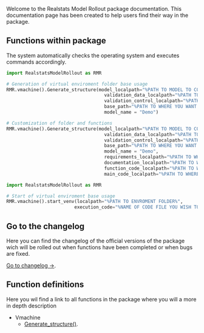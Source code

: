 Welcome to the Realstats Model Rollout package documentation. This documentation page has been created to help users find their way in the package.

## Functions within package
The system automatically checks the operating system and executes commands accordingly.
```python 
import RealstatsModelRollout as RMR

# Generation of virtual enviroment folder base usage
RMR.vmachine().Generate_structure(model_localpath="%PATH TO MODEL TO COPY%", 
                                    validation_data_localpath="%PATH TO data TO COPY%", 
                                    validation_control_localpath="%PATH TO CONTROL DATA TO COPY%", 
                                    base_path="%PATH TO WHERE YOU WANT TO SAVE FOLDER%", 
                                    model_name = "Demo")

# Customization of folder and functions
RMR.vmachine().Generate_structure(model_localpath="%PATH TO MODEL TO COPY%", 
                                    validation_data_localpath="%PATH TO data TO COPY%", 
                                    validation_control_localpath="%PATH TO CONTROL DATA TO COPY%", 
                                    base_path="%PATH TO WHERE YOU WANT TO SAVE FOLDER%", 
                                    model_name = "Demo", 
                                    requirements_localpath="%PATH TO WHERE YOUr requirements are%",
                                    documentation_localpath="%PATH TO WHERE YOUR DOCUMENTATION IS",
                                    function_code_localpath="%PATH TO WHERE YOUR FUNCTIONAL CODE IS",
                                    main_code_localpath="%PATH TO WHERE YOUR MAIN CODE FILE IS"):

```

```python 
import RealstatsModelRollout as RMR

# Start of virtual enviroment base usage
RMR.vmachine().start_venv(localpath="%PATH TO ENVROMENT FOLDER%", 
                         execution_code="%NAME OF CODE FILE YOU WISH TO EXECUTE%"):
```

## Go to the changelog
Here you can find the changelog of the official versions of the package wich will be rolled out when functions have been completed or when bugs are fixed. 

[Go to changelog ->](./changelog).

## Function definitions
Here you wil find a link to all functions in the package where you will a more in depth description
* Vmachine
    * [Generate_structure()](./changelog).